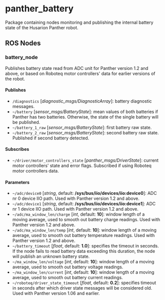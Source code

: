[//]: # (ROS_API_PACKAGE_START)
[//]: # (ROS_API_PACKAGE_NAME_START)

# panther_battery

[//]: # (ROS_API_PACKAGE_NAME_END)
[//]: # (ROS_API_PACKAGE_DESCRIPTION_START)

Package containing nodes monitoring and publishing the internal battery state of the Husarion Panther robot.

[//]: # (ROS_API_PACKAGE_DESCRIPTION_END)

## ROS Nodes

[//]: # (ROS_API_NODE_START)
[//]: # (ROS_API_NODE_COMPATIBLE_1_0)
[//]: # (ROS_API_NODE_COMPATIBLE_1_2)
[//]: # (ROS_API_NODE_NAME_START)

### battery_node

[//]: # (ROS_API_NODE_NAME_END)
[//]: # (ROS_API_NODE_DESCRIPTION_START)

Publishes battery state read from ADC unit for Panther version 1.2 and above, or based on Roboteq motor controllers' data for earlier versions of the robot.

[//]: # (ROS_API_NODE_DESCRIPTION_END)

#### Publishes

[//]: # (ROS_API_NODE_PUBLISHERS_START)

- `/diagnostics` [*diagnostic_msgs/DiagnosticArray*]: battery diagnostic messages.
- `~/battery` [*sensor_msgs/BatteryState*]: mean values of both batteries if Panther has two batteries. Otherwise, the state of the single battery will be published.
- `~/battery_1_raw` [*sensor_msgs/BatteryState*]: first battery raw state.
- `~/battery_2_raw` [*sensor_msgs/BatteryState*]: second battery raw state. Published if second battery detected.

[//]: # (ROS_API_NODE_PUBLISHERS_END)

#### Subscribes

[//]: # (ROS_API_NODE_SUBSCRIBERS_START)

- `~/driver/motor_controllers_state` [*panther_msgs/DriverState*]: current motor controllers' state and error flags. Subscribed if using Roboteq motor controllers data.

[//]: # (ROS_API_NODE_SUBSCRIBERS_END)

#### Parameters

[//]: # (ROS_API_NODE_PARAMETERS_START)

- `~/adc/device0` [*string*, default: **/sys/bus/iio/devices/iio:device0**]: ADC nr 0 device IIO path. Used with Panther version 1.2 and above.
- `~/adc/device1` [*string*, default: **/sys/bus/iio/devices/iio:device1**]: ADC nr 1 device IIO path. Used with Panther version 1.2 and above.
- `~/adc/ma_window_len/charge` [*int*, default: **10**]: window length of a moving average, used to smooth out battery charge readings. Used with Panther version 1.2 and above.
- `~/adc/ma_window_len/temp` [*int*, default: **10**]: window length of a moving average, used to smooth out battery temperature readings. Used with Panther version 1.2 and above.
- `~/battery_timeout` [*float*, default: **1.0**]: specifies the timeout in seconds. If the node fails to read battery data exceeding this duration, the node will publish an unknown battery state.
- `~/ma_window_len/voltage` [*int*, default: **10**]: window length of a moving average, used to smooth out battery voltage readings.
- `~/ma_window_len/current` [*int*, default: **10**]: window length of a moving average, used to smooth out battery current readings.
- `~/roboteq/driver_state_timeout` [*float*, default: **0.2**]: specifies timeout in seconds after which driver state messages will be considered old. Used with Panther version 1.06 and earlier.

[//]: # (ROS_API_NODE_PARAMETERS_END)
[//]: # (ROS_API_NODE_END)
